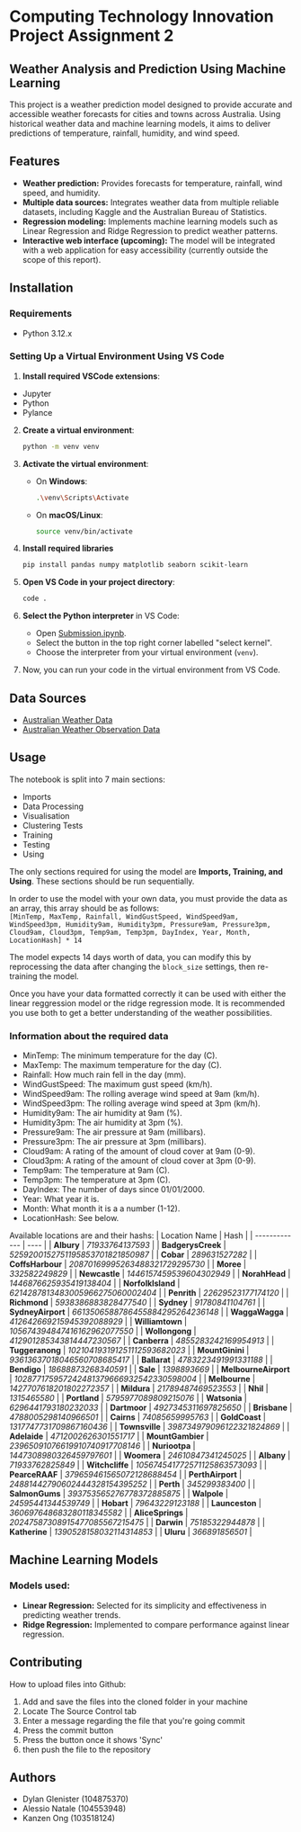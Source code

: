 # Computing Technology Innovation Project Assignment 2
## Weather Analysis and Prediction Using Machine Learning

This project is a weather prediction model designed to provide accurate and accessible weather forecasts for cities and towns across Australia. Using historical weather data and machine learning models, it aims to deliver predictions of temperature, rainfall, humidity, and wind speed.

## Features
- **Weather prediction:** Provides forecasts for temperature, rainfall, wind speed, and humidity.
- **Multiple data sources:** Integrates weather data from multiple reliable datasets, including Kaggle and the Australian Bureau of Statistics.
- **Regression modeling:** Implements machine learning models such as Linear Regression and Ridge Regression to predict weather patterns.
- **Interactive web interface (upcoming):** The model will be integrated with a web application for easy accessibility (currently outside the scope of this report).

## Installation

### Requirements
- Python 3.12.x

### Setting Up a Virtual Environment Using VS Code

1. **Install required VSCode extensions**:
- Jupyter
- Python
- Pylance

2. **Create a virtual environment**:
	```bash
	python -m venv venv
	```

3. **Activate the virtual environment**:
	- On **Windows**:
		```bash
		.\venv\Scripts\Activate
		```
	- On **macOS/Linux**:
		```bash
		source venv/bin/activate
		```

4. **Install required libraries**
	```bash
	pip install pandas numpy matplotlib seaborn scikit-learn
	```

4. **Open VS Code in your project directory**:
	```bash
	code .
	```

5. **Select the Python interpreter** in VS Code:
	- Open [Submission.ipynb](./Submission.ipynb).
	- Select the button in the top right corner labelled "select kernel".
	- Choose the interpreter from your virtual environment (`venv`).

6. Now, you can run your code in the virtual environment from VS Code.

## Data Sources
- [Australian Weather Data](https://www.kaggle.com/datasets/manidevesh/weather-data-set-australia)
- [Australian Weather Observation Data](https://www.kaggle.com/datasets/alcheng10/bom-weather-observation-data-select-stations)

## Usage

The notebook is split into 7 main sections:
- Imports
- Data Processing
- Visualisation
- Clustering Tests
- Training
- Testing
- Using

The only sections required for using the model are **Imports, Training, and Using**. These sections should be run sequentially.

In order to use the model with your own data, you must provide the data as an array, this array should be as follows:  
`[MinTemp, MaxTemp, Rainfall, WindGustSpeed, WindSpeed9am, WindSpeed3pm, Humidity9am, Humidity3pm, Pressure9am, Pressure3pm, Cloud9am, Cloud3pm, Temp9am, Temp3pm, DayIndex, Year, Month, LocationHash] * 14`

The model expects 14 days worth of data, you can modify this by reprocessing the data after changing the `block_size` settings, then re-training the model.

Once you have your data formatted correctly it can be used with either the linear reggression model or the ridge regression mode. It is recommended you use both to get a better understanding of the weather possibilities.

### Information about the required data
- MinTemp: The minimum temperature for the day (C).
- MaxTemp: The maximum temperature for the day (C).
- Rainfall: How much rain fell in the day (mm).
- WindGustSpeed: The maximum gust speed (km/h).
- WindSpeed9am: The rolling average wind speed at 9am (km/h).
- WindSpeed3pm: The rolling average wind speed at 3pm (km/h).
- Humidity9am: The air humidity at 9am (%).
- Humidity3pm: The air humidity at 3pm (%).
- Pressure9am: The air pressure at 9am (millibars).
- Pressure3pm: The air pressure at 3pm (millibars).
- Cloud9am: A rating of the amount of cloud cover at 9am (0-9).
- Cloud3pm: A rating of the amount of cloud cover at 3pm (0-9).
- Temp9am: The temperature at 9am (C).
- Temp3pm: The temperature at 3pm (C).
- DayIndex: The number of days since 01/01/2000.
- Year: What year it is.
- Month: What month it is a a number (1-12).
- LocationHash: See below.

Available locations are and their hashs:
| Location Name | Hash |
| ------------- | ---- |
| **Albury** | *71933764137593* |
| **BadgerysCreek** | *5259200152751195853701821850987* |
| **Cobar** | *289631527282* |
| **CoffsHarbour** | *20870169995263488321729295730* |
| **Moree** | *332582249829* |
| **Newcastle** | *1446157459539604302949* |
| **NorahHead** | *1446876625935419138404* |
| **NorfolkIsland** | *6214287813483005966275060002404* |
| **Penrith** | *22629523177174120* |
| **Richmond** | *5938386883828477540* |
| **Sydney** | *91780841104761* |
| **SydneyAirport** | *6613506588786455884295264236148* |
| **WaggaWagga** | *412642669215945392088929* |
| **Williamtown** | *105674394847416162962077550* |
| **Wollongong** | *412901285343814447230567* |
| **Canberra** | *4855283242169954913* |
| **Tuggeranong** | *102104193191251112593682023* |
| **MountGinini** | *93613637018046560708685417* |
| **Ballarat** | *4783223491991331188* |
| **Bendigo** | *18688873268340591* |
| **Sale** | *1398893669* |
| **MelbourneAirport** | *102877175957242481379666932542330598004* |
| **Melbourne** | *1427707618201802272357* |
| **Mildura** | *21789487469523553* |
| **Nhil** | *1315465580* |
| **Portland** | *5795977089809215076* |
| **Watsonia** | *6296441793180232033* |
| **Dartmoor** | *4927345311697825650* |
| **Brisbane** | *4788005298140966501* |
| **Cairns** | *74085659995763* |
| **GoldCoast** | *1317747731709867160436* |
| **Townsville** | *398734979096122321824869* |
| **Adelaide** | *4712002626301551717* |
| **MountGambier** | *23965091076619910740917708146* |
| **Nuriootpa** | *1447308980326459797601* |
| **Woomera** | *24610847341245025* |
| **Albany** | *71933762825849* |
| **Witchcliffe** | *105674541772571125863573093* |
| **PearceRAAF** | *379659461565072128688454* |
| **PerthAirport** | *24881442790602444328154395252* |
| **Perth** | *345299383400* |
| **SalmonGums** | *393753565276778372885875* |
| **Walpole** | *24595441344539749* |
| **Hobart** | *79643229123188* |
| **Launceston** | *360697648683280118345582* |
| **AliceSprings** | *20247587308915477085567215475* |
| **Darwin** | *75185322944878* |
| **Katherine** | *1390528158032114314853* |
| **Uluru** | *366891856501* |

## Machine Learning Models

### Models used:
- **Linear Regression:** Selected for its simplicity and effectiveness in predicting weather trends.
- **Ridge Regression:** Implemented to compare performance against linear regression.

## Contributing

How to upload files into Github:
1. Add and save the files into the cloned folder in your machine
2. Locate The Source Control tab
3. Enter a message regarding the file that you're going commit
4. Press the commit button
5. Press the button once it shows 'Sync'
6. then push the file to the repository

## Authors

- Dylan Glenister (104875370)
- Alessio Natale (104553948)
- Kanzen Ong (103518124)
